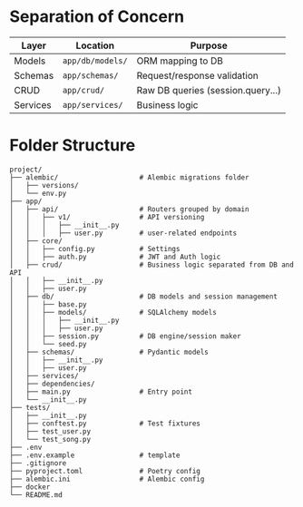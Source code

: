 # Separation of Concern

| Layer    | Location        | Purpose                           |
| -------- | --------------- | --------------------------------- |
| Models   | `app/db/models/`| ORM mapping to DB                 |
| Schemas  | `app/schemas/`  | Request/response validation       |
| CRUD     | `app/crud/`     | Raw DB queries (session.query...) |
| Services | `app/services/` | Business logic                    |

# Folder Structure

```
project/
├── alembic/                    # Alembic migrations folder
│   ├── versions/
│   └── env.py
├── app/                        
│   ├── api/                    # Routers grouped by domain
│   │   ├── v1/                 # API versioning
│   │   │   ├── __init__.py
│   │   │   ├── user.py         # user-related endpoints
│   ├── core/                   
│   │   ├── config.py           # Settings
│   │   ├── auth.py             # JWT and Auth logic
│   ├── crud/                   # Business logic separated from DB and API
│   │   ├── __init__.py
│   │   ├── user.py
│   ├── db/                     # DB models and session management
│   │   ├── base.py             
│   │   ├── models/             # SQLAlchemy models
│   │   │   ├── __init__.py
│   │   │   ├── user.py
│   │   ├── session.py          # DB engine/session maker
│   │   └── seed.py          
│   ├── schemas/                # Pydantic models
│   │   ├── __init__.py
│   │   ├── user.py
│   ├── services/               
│   ├── dependencies/          
│   ├── main.py                 # Entry point 
│   └── __init__.py
├── tests/                      
│   ├── __init__.py
│   ├── conftest.py             # Test fixtures
│   ├── test_user.py
│   └── test_song.py
├── .env                        
├── .env.example                # template 
├── .gitignore
├── pyproject.toml              # Poetry config
├── alembic.ini                 # Alembic config
├── docker
└── README.md


```
